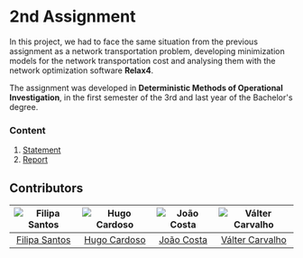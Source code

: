 # 2nd Assignment

In this project, we had to face the same situation from the previous assignment as a network transportation problem, 
developing minimization models for the network transportation cost and analysing them with the network optimization software **Relax4**.

The assignment was developed in **Deterministic Methods of Operational Investigation**, in the first semester of the 3rd and last year of the Bachelor's degree.

### Content

1. [Statement](statement.pdf)
2. [Report](report.pdf)

## Contributors

![Filipa Santos][filipa-pic] | ![Hugo Cardoso][hugo-pic] | ![João Costa][cunha-pic] | ![Válter Carvalho][valter-pic]
:---: | :---: | :---: | :---:
[Filipa Santos][filipa] | [Hugo Cardoso][hugo] | [João Costa][cunha] | [Válter Carvalho][valter]

[filipa]: https://github.com/fliper6
[filipa-pic]: https://github.com/fliper6.png?size=120
[hugo]: https://github.com/Abjiri
[hugo-pic]: https://github.com/Abjiri.png?size=120
[cunha]: https://github.com/Jcc20
[cunha-pic]: https://github.com/Jcc20.png?size=120
[valter]: https://github.com/wurzy
[valter-pic]: https://github.com/wurzy.png?size=120
